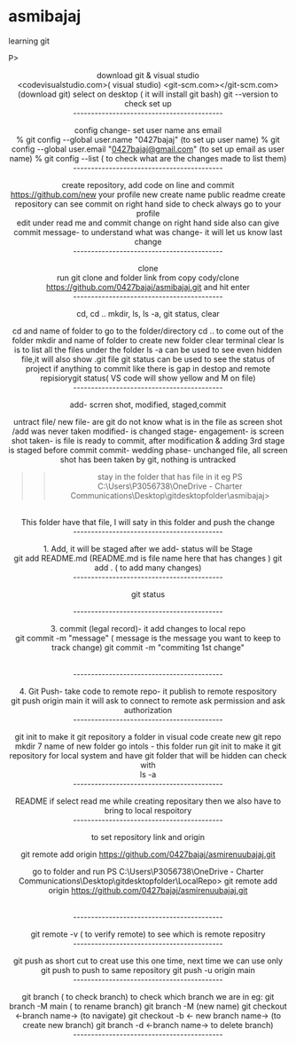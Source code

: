 # asmibajaj
learning git

P> <center>
download git & visual studio <br>
        <codevisualstudio.com>( visual studio)
        <git-scm.com></git-scm.com> (download git)
        select on desktop ( it will install git bash)
        git --version to check set up
       <br>
------------------------------------------<br></P><p><p></p>
       config change- set user name ans email <br>
       % git config --global user.name "0427bajaj"
       (to set up user name)
       % git config --global user.email "0427bajaj@gmail.com"
      (to set up email as user name)
       % git config --list ( to check what are the changes made to list them)
<br>
------------------------------------------<br></P><p><p></p>
create repository, add code on line and commit <br>
https://github.com/new
your profile
       new 
        create name
        public
        readme
        create repository
        can see commit on right hand side
        to check always go to your profile <br>
        edit under read me and commit change on right hand side
        also can give commit message- 
        to understand what was change- it will let us know last change
      <br>
------------------------------------------<br></P><p><p></p>
    
clone <br>
run git clone and folder link from copy cody/clone
https://github.com/0427bajaj/asmibajaj.git
and hit enter
<br>
------------------------------------------<br></P><p><p></p>
cd, cd .. mkdir, ls, ls -a, git status, clear <br>

cd and name of folder to go to the folder/directory
cd .. to come out of the folder
mkdir and name of folder to create new folder
clear terminal clear 
ls is to list all the files under the folder
ls -a can be used to see even hidden file,it will also show .git file
git status can be used to see the status of project if anything to commit like there is gap in destop and remote repisiorygit status( VS code will show yellow and M on file)
<br>
------------------------------------------<br></P><p><p></p>
add- scrren shot, modified, staged,commit <br>

untract file/ new file- are git do not know what is in the file as screen shot /add was never taken
modified- is changed
stage- engagement- is screen shot taken- is file is ready to commit, after modification & adding 3rd stage is staged before commit
commit- wedding phase- unchanged file, all screen shot has been taken by git, nothing is untracked 
<br>
>> stay in the folder that has file in it eg
PS C:\Users\P3056738\OneDrive - Charter Communications\Desktop\gitdesktopfolder\asmibajaj>
<br>
This folder have that file, I will saty in this folder and push the change
<br>
------------------------------------------<br></P><p><p></p>
1. Add, it will be staged after we add- status will be Stage
<br>
git add README.md (README.md is file name here that has changes )
git add . ( to add many changes)
<br>
------------------------------------------<br></P><p><p></p>

git status
<br>

------------------------------------------<br></P><p><p></p>
3. commit (legal record)- it add changes to local repo
<br>
git commit -m "message" ( message is the message you want to keep to track change)
git commit -m "commiting 1st change"

<br>
------------------------------------------<br></P><p><p></p>
4. Git Push- take code to remote repo- it publish to remote respository
<br>
git push origin main
it will ask to connect to remote ask permission and ask authorization

<br>
------------------------------------------<br></P><p><p></p>
git init 
to make it git repository a folder in visual code
create new git repo 
mkdir 7 name of new folder
go intols - this folder run git init to make it git repository for local system and have git folder that will be hidden can check with <br>
ls -a
<br>
------------------------------------------<br></P><p><p></p>
README
if select read me while creating repositary then we also have to bring to local respoitory
<br>
------------------------------------------<br></P><p><p></p>

to set repository link and origin

git remote add origin <https://github.com/0427bajaj/asmirenuubajaj.git>

go to folder and run PS C:\Users\P3056738\OneDrive - Charter Communications\Desktop\gitdesktopfolder\LocalRepo> git remote add origin <https://github.com/0427bajaj/asmirenuubajaj.git>

<br>
------------------------------------------<br></P><p><p></p>
git remote -v ( to verify remote) to see which is remote repositry
<br>
------------------------------------------<br></P><p><p></p>
git push as short cut to creat use this one time, next time we can use only git push to push to same repository
git push -u origin main
<br>
------------------------------------------<br></P><p><p></p>
git branch ( to check branch)
to check which branch we are in
eg: git branch -M main ( to rename branch)
git branch -M (new name)
git checkout <-branch name-> (to navigate)
git checkout -b <- new branch name-> (to create new branch)
git branch -d <-branch name-> to delete branch)
<br>
------------------------------------------<br></P><p><p></p>